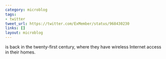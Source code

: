 ```yaml
---
category: microblog
tags:
- twitter
tweet_url: https://twitter.com/ExMember/status/968430230
links: []
layout: microblog
---
```

is back in the twenty-first century, where they have wireless Internet access in their homes.
